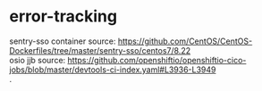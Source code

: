 # error-tracking

sentry-sso container source: https://github.com/CentOS/CentOS-Dockerfiles/tree/master/sentry-sso/centos7/8.22  
osio jjb source: https://github.com/openshiftio/openshiftio-cico-jobs/blob/master/devtools-ci-index.yaml#L3936-L3949  
.

